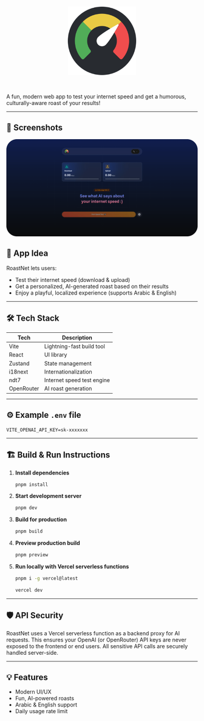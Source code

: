<p align="center">
  <a href="https://roast-net.vercel.app/" target="_blank" rel="noopener noreferrer">
    <img width="180" src="public/logo.svg" alt="logo">
  </a>
</p>
<br/>

A fun, modern web app to test your internet speed and get a humorous, culturally-aware roast of your results!

---




## 📸 Screenshots
<img src="public/preview.png" style="border-radius: 1rem;"/>


## 🚀 App Idea
RoastNet lets users:
- Test their internet speed (download & upload)
- Get a personalized, AI-generated roast based on their results
- Enjoy a playful, localized experience (supports Arabic & English)

---

## 🛠️ Tech Stack

| Tech            | Description                        |
|-----------------|------------------------------------|
|  Vite | Lightning-fast build tool           |
|  React | UI library                          |
|  Zustand | State management                    |
|  i18next | Internationalization                |
|  ndt7 | Internet speed test engine          |
|  OpenRouter | AI roast generation                |

---

## ⚙️ Example `.env` file

```
VITE_OPENAI_API_KEY=sk-xxxxxxx
```

---

## 🏗️ Build & Run Instructions

1. **Install dependencies**
   ```bash
   pnpm install
   ```
2. **Start development server**
   ```bash
   pnpm dev
   ```
3. **Build for production**
   ```bash
   pnpm build
   ```
4. **Preview production build**
   ```bash
   pnpm preview
   ```
5. **Run locally with Vercel serverless functions**
   ```bash
   pnpm i -g vercel@latest
   ```
   ```bash
   vercel dev
   ```

---

## 🛡️ API Security

RoastNet uses a Vercel serverless function as a backend proxy for AI requests. This ensures your OpenAI (or OpenRouter) API keys are never exposed to the frontend or end users. All sensitive API calls are securely handled server-side.

---

## 💡 Features
- Modern UI/UX
- Fun, AI-powered roasts
- Arabic & English support
- Daily usage rate limit
